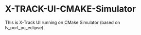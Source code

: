 # X-TRACK-UI-CMAKE-Simulator

This is X-Track UI running on CMake Simulator (based on lv_port_pc_eclipse).

